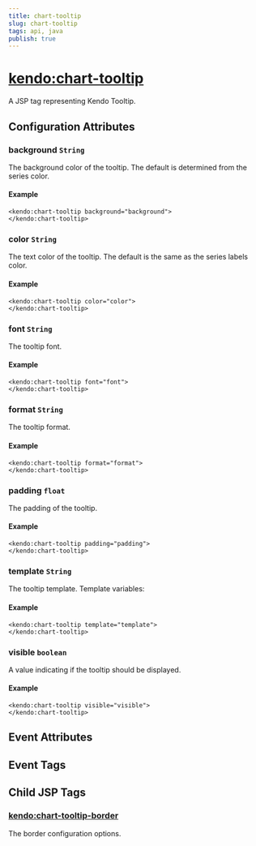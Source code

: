 ```yaml
---
title: chart-tooltip
slug: chart-tooltip
tags: api, java
publish: true
---
```


# <kendo:chart-tooltip>
A JSP tag representing Kendo Tooltip.

## Configuration Attributes


### background `String`

The background color of the tooltip. The default is determined from the series color.

#### Example
    <kendo:chart-tooltip background="background">
    </kendo:chart-tooltip>
    

### color `String`

The text color of the tooltip. The default is the same as the series labels color.

#### Example
    <kendo:chart-tooltip color="color">
    </kendo:chart-tooltip>
    

### font `String`

The tooltip font.

#### Example
    <kendo:chart-tooltip font="font">
    </kendo:chart-tooltip>
    

### format `String`

The tooltip format.

#### Example
    <kendo:chart-tooltip format="format">
    </kendo:chart-tooltip>
    

### padding `float`

The padding of the tooltip.

#### Example
    <kendo:chart-tooltip padding="padding">
    </kendo:chart-tooltip>
    

### template `String`

The tooltip template.
Template variables:

#### Example
    <kendo:chart-tooltip template="template">
    </kendo:chart-tooltip>
    

### visible `boolean`

A value indicating if the tooltip should be displayed.

#### Example
    <kendo:chart-tooltip visible="visible">
    </kendo:chart-tooltip>
    

## Event Attributes


## Event Tags
 

## Child JSP Tags

### [<kendo:chart-tooltip-border>](/api/wrappers/jsp/chart/tooltip-border)

The border configuration options.
 
